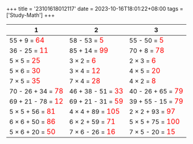 +++ 
title = '23101618012117' 
date = 2023-10-16T18:01:22+08:00 
tags = ['Study-Math'] 
+++ 

1 | 2 | 3 
-- | -- | -- 
55 + 9 = <font color=red size=4>64</font> | 58 - 53 = <font color=red size=4>5</font> | 55 - 50 = <font color=red size=4>5</font> 
36 - 25 = <font color=red size=4>11</font> | 85 + 14 = <font color=red size=4>99</font> | 70 + 8 = <font color=red size=4>78</font> 
5 × 5 = <font color=red size=4>25</font> | 3 × 2 = <font color=red size=4>6</font> | 2 × 3 = <font color=red size=4>6</font> 
5 × 6 = <font color=red size=4>30</font> | 3 × 4 = <font color=red size=4>12</font> | 4 × 5 = <font color=red size=4>20</font> 
7 × 5 = <font color=red size=4>35</font> | 7 × 4 = <font color=red size=4>28</font> | 4 × 2 = <font color=red size=4>8</font> 
70 - 26 + 34 = <font color=red size=4>78</font> | 46 + 38 - 51 = <font color=red size=4>33</font> | 40 - 26 + 65 = <font color=red size=4>79</font> 
69 + 21 - 78 = <font color=red size=4>12</font> | 69 + 21 - 31 = <font color=red size=4>59</font> | 39 + 55 - 15 = <font color=red size=4>79</font> 
5 × 5 + 56 = <font color=red size=4>81</font> | 4 × 4 + 89 = <font color=red size=4>105</font> | 2 × 2 + 93 = <font color=red size=4>97</font> 
6 × 6 + 50 = <font color=red size=4>86</font> | 6 × 2 + 59 = <font color=red size=4>71</font> | 5 × 5 + 75 = <font color=red size=4>100</font> 
5 × 6 + 20 = <font color=red size=4>50</font> | 7 × 6 - 26 = <font color=red size=4>16</font> | 7 × 5 - 20 = <font color=red size=4>15</font> 

